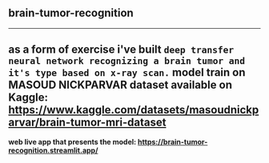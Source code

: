 ## brain-tumor-recognition
-------------------------------------------
as a form of exercise i've built `deep transfer neural network recognizing a brain tumor and it's type based on x-ray scan.`
model train on MASOUD NICKPARVAR dataset available on Kaggle: https://www.kaggle.com/datasets/masoudnickparvar/brain-tumor-mri-dataset
-------------------------------------------
**web live app that presents the model: https://brain-tumor-recognition.streamlit.app/**
